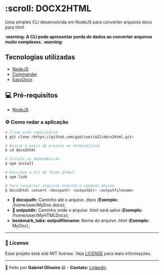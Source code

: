 <p>
  <h1>:scroll: DOCX2HTML</h1>
  <p>Uma simples CLI desenvolvida em NodeJS para converter arquivos docx para html</p>
  <b>:warning: A CLI pode apresentar perda de dados ao converter arquivos muito complexos. :warning:</b>
</p>

## Tecnologias utilizadas

- [NodeJS](https://nodejs.org/en/)
- [Commander](https://github.com/tj/commander.js/#installation)
- [EasyDocx](https://www.npmjs.com/package/node-easy-docx)

## :computer: Pré-requisitos

- [NodeJS](https://nodejs.org/en/)

### ⚙️ Como rodar a aplicação

```bash
# Clone este repositório
$ git clone <https://github.com/gaoliveira21/docx2html.git>

# Acesse a pasta do projeto no terminal/cmd
$ cd docx2html

# Instale as dependências
$ npm install

# Adicione a CLI de forma global
$ npm link

# Para converter arquivos execute o comando abaixo
$ docx2html convert <docxpath> <outputdir> <outputfilename>

```

- **:paperclip: docxpath:** Caminho até o arquivo .docx (**Exemplo:** /home/user/MyDoc.docx);
- **:open_file_folder: outputdir:** Caminho onde o arquivo .html será salvo (**Exemplo:** /home/user/MyHTMLDocs);
- **bookmark_tabs: outputfilename:** Nome do arquivo .html (**Exemplo:** MyDoc);

---

### :memo: License
Esse projeto está sob MIT license. Veja [LICENSE](https://github.com/gaoliveira21/bootcamp-gostack-fastfeet-api/blob/master/LICENSE.md) para mais informações.

---

:construction_worker: Feito por **Gabriel Oliveira** :smiley: - **Contato:** <a href="https://www.linkedin.com/in/gabriel-jos%C3%A9-de-oliveira-633962197/">Linkedin</a>
